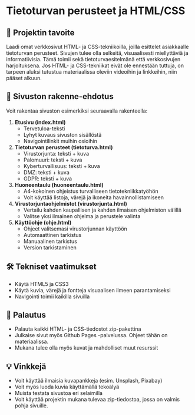 # Tietoturvan perusteet ja HTML/CSS

## 🎯 Projektin tavoite

Laadi omat verkkosivut HTML- ja CSS-tekniikoilla, joilla esittelet asiakkaalle tietoturvan perusteet. Sivujen tulee olla selkeitä, visuaalisesti miellyttäviä ja informatiivisia. Tämä toimii sekä tietoturvaesitelmänä että verkkosivujen harjoituksena. Jos HTML- ja CSS-tekniikat eivät ole ennestään tuttuja, on tarpeen aluksi tutustua materiaalissa oleviin videoihin ja linkkeihin, niin pääset alkuun.

## 🧩 Sivuston rakenne-ehdotus

Voit rakentaa sivuston esimerkiksi seuraavalla rakenteella:

1. **Etusivu (index.html)**
    - Tervetuloa-teksti
    - Lyhyt kuvaus sivuston sisällöstä
    - Navigointilinkit muihin osioihin
2. **Tietoturvan perusteet (tietoturva.html)**
    - Virustorjunta: teksti + kuva
    - Palomuuri: teksti + kuva
    - Kyberturvallisuus: teksti + kuva
    - DMZ: teksti + kuva
    - GDPR: teksti + kuva
3. **Huoneentaulu (huoneentaulu.html)**
    - A4-kokoinen ohjeistus turvalliseen tietotekniikkatyöhön
    - Voit käyttää listoja, värejä ja ikoneita havainnollistamiseen
4. **Virustorjuntaohjelmistot (virustorjunta.html)**
    - Vertailu kahden kaupallisen ja kahden ilmaisen ohjelmiston välillä
    - Valitse yksi ilmainen ohjelma ja perustele valinta
5. **Käyttöohje (ohje.html)**
    - Ohjeet valitsemasi virustorjunnan käyttöön
    - Automaattinen tarkistus
    - Manuaalinen tarkistus
    - Version tarkistaminen

## 🛠️ Tekniset vaatimukset

- Käytä HTML5 ja CSS3
- Käytä kuvia, värejä ja fontteja visuaalisen ilmeen parantamiseksi
- Navigointi toimii kaikilla sivuilla

## 📁 Palautus

- Palauta kaikki HTML- ja CSS-tiedostot zip-pakettina
- Julkaise sivut myös Github Pages -palvelussa. Ohjeet tähän on materiaalissa.
- Mukana tulee olla myös kuvat ja mahdolliset muut resurssit

## 💡 Vinkkejä

- Voit käyttää ilmaisia kuvapankkeja (esim. Unsplash, Pixabay)
- Voit myös luoda kuvia käyttämällä tekoälyä
- Muista testata sivustoa eri selaimilla
- Voit käyttää projektin mukana tulevaa zip-tiedostoa, jossa on valmis pohja sivuille.
